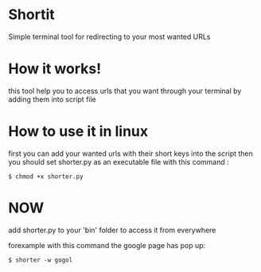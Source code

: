 # Shortit
Simple terminal tool for redirecting to your most wanted URLs 

# How it works!
this tool help you to access urls that you want through your terminal by adding them into script file

# How to use it in linux
first you can add your wanted urls with their short keys into the script
then you should set shorter.py as an executable file with this command : 

    $ chmod +x shorter.py

# NOW    
add shorter.py to your 'bin' folder to access it from everywhere 

forexample with this command the google page has pop up: 

    $ shorter -w gogol

